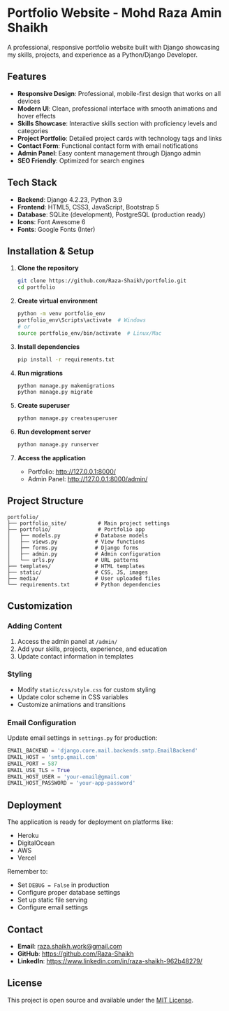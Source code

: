 # Portfolio Website - Mohd Raza Amin Shaikh

A professional, responsive portfolio website built with Django showcasing my skills, projects, and experience as a Python/Django Developer.

## Features

- **Responsive Design**: Professional, mobile-first design that works on all devices
- **Modern UI**: Clean, professional interface with smooth animations and hover effects
- **Skills Showcase**: Interactive skills section with proficiency levels and categories
- **Project Portfolio**: Detailed project cards with technology tags and links
- **Contact Form**: Functional contact form with email notifications
- **Admin Panel**: Easy content management through Django admin
- **SEO Friendly**: Optimized for search engines

## Tech Stack

- **Backend**: Django 4.2.23, Python 3.9
- **Frontend**: HTML5, CSS3, JavaScript, Bootstrap 5
- **Database**: SQLite (development), PostgreSQL (production ready)
- **Icons**: Font Awesome 6
- **Fonts**: Google Fonts (Inter)

## Installation & Setup

1. **Clone the repository**
   ```bash
   git clone https://github.com/Raza-Shaikh/portfolio.git
   cd portfolio
   ```

2. **Create virtual environment**
   ```bash
   python -m venv portfolio_env
   portfolio_env\Scripts\activate  # Windows
   # or
   source portfolio_env/bin/activate  # Linux/Mac
   ```

3. **Install dependencies**
   ```bash
   pip install -r requirements.txt
   ```

4. **Run migrations**
   ```bash
   python manage.py makemigrations
   python manage.py migrate
   ```

5. **Create superuser**
   ```bash
   python manage.py createsuperuser
   ```

6. **Run development server**
   ```bash
   python manage.py runserver
   ```

7. **Access the application**
   - Portfolio: http://127.0.0.1:8000/
   - Admin Panel: http://127.0.0.1:8000/admin/

## Project Structure

```
portfolio/
├── portfolio_site/          # Main project settings
├── portfolio/               # Portfolio app
│   ├── models.py           # Database models
│   ├── views.py            # View functions
│   ├── forms.py            # Django forms
│   ├── admin.py            # Admin configuration
│   └── urls.py             # URL patterns
├── templates/              # HTML templates
├── static/                 # CSS, JS, images
├── media/                  # User uploaded files
└── requirements.txt        # Python dependencies
```

## Customization

### Adding Content
1. Access the admin panel at `/admin/`
2. Add your skills, projects, experience, and education
3. Update contact information in templates

### Styling
- Modify `static/css/style.css` for custom styling
- Update color scheme in CSS variables
- Customize animations and transitions

### Email Configuration
Update email settings in `settings.py` for production:
```python
EMAIL_BACKEND = 'django.core.mail.backends.smtp.EmailBackend'
EMAIL_HOST = 'smtp.gmail.com'
EMAIL_PORT = 587
EMAIL_USE_TLS = True
EMAIL_HOST_USER = 'your-email@gmail.com'
EMAIL_HOST_PASSWORD = 'your-app-password'
```

## Deployment

The application is ready for deployment on platforms like:
- Heroku
- DigitalOcean
- AWS
- Vercel

Remember to:
- Set `DEBUG = False` in production
- Configure proper database settings
- Set up static file serving
- Configure email settings

## Contact

- **Email**: raza.shaikh.work@gmail.com
- **GitHub**: https://github.com/Raza-Shaikh
- **LinkedIn**: https://www.linkedin.com/in/raza-shaikh-962b48279/

## License

This project is open source and available under the [MIT License](LICENSE).
